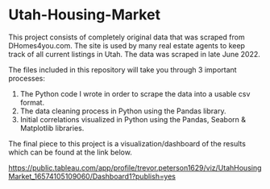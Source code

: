 # Utah-Housing-Market

This project consists of completely original data that was scraped from DHomes4you.com. The site is used by many real estate agents to keep track of all current listings
in Utah. The data was scraped in late June 2022.

The files included in this repository will take you through 3 important processes: 
1) The Python code I wrote in order to scrape the data into a usable csv format.
2) The data cleaning process in Python using the Pandas library.
3) Initial correlations visualized in Python using the Pandas, Seaborn & Matplotlib libraries.

The final piece to this project is a visualization/dashboard of the results which can be found at the link below. 

https://public.tableau.com/app/profile/trevor.peterson1629/viz/UtahHousingMarket_16574105109060/Dashboard1?publish=yes


